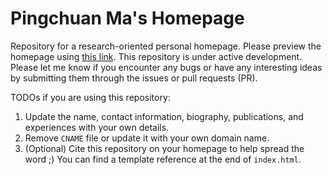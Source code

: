 # Pingchuan Ma's Homepage

Repository for a research-oriented personal homepage. Please preview the homepage using [this link](https://pingchuan.ma/). This repository is under active development. Please let me know if you encounter any bugs or have any interesting ideas by submitting them through the issues or pull requests (PR).

TODOs if you are using this repository:

1. Update the name, contact information, biography, publications, and experiences with your own details.
2. Remove `CNAME` file or update it with your own domain name.
3. (Optional) Cite this repository on your homepage to help spread the word ;) You can find a template reference at the end of `index.html`.
